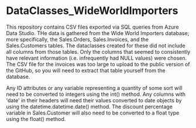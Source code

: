 # DataClasses_WideWorldImporters

This repository contains CSV files exported via SQL queries from Azure Data Studio. THe data is gathered from the Wide World Importers database; more specifically, the Sales.Orders, Sales.Invoices, and the Sales.Customers tables. The dataclasses created for these did not include all columns from those tables. Only the columns that seemed to consistently have relevant information (i.e. infrequently had NULL values) were chosen. The CSV file for the invoices was too large to upload to the public version of the GitHub, so you will need to extract that table yourself from the database.

Any ID attributes or any variable representing a quantity of some sort will need to be converted to integers using the int() method. Any columns with 'date' in their headers will need their values converted to date objects by using the datetime.datetime.date() method. The discount percentage variable in Sales.Customer will also need to be converted to a float type using the float() method.
